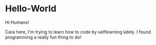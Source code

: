 # Hello-World

Hi Humans!

Cara here, I'm trying to learn how to code by selflearning lately.
I found programming a really fun thing to do!

